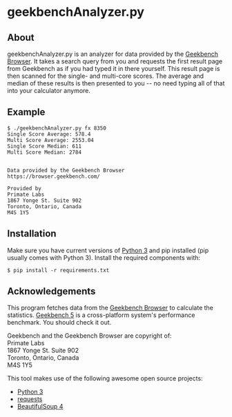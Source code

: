# geekbenchAnalyzer.py

## About

geekbenchAnalyzer.py is an analyzer for data provided by the [Geekbench
Browser](https://browser.geekbench.com). It takes a search query from you and
requests the first result page from Geekbench as if you had typed it in there
yourself. This result page is then scanned for the single- and multi-core
scores. The average and median of these results is then presented to you -- no
need typing all of that into your calculator anymore.

## Example

```
$ ./geekbenchAnalyzer.py fx 8350
Single Score Average: 578.4
Multi Score Average: 2553.04
Single Score Median: 611
Multi Score Median: 2784


Data provided by the Geekbench Browser
https://browser.geekbench.com/

Provided by
Primate Labs
1867 Yonge St. Suite 902
Toronto, Ontario, Canada
M4S 1Y5
```

## Installation

Make sure you have current versions of
[Python 3](https://www.python.org/downloads/) and pip installed (pip usually
comes with Python 3). Install the required components with:

```
$ pip install -r requirements.txt
```

## Acknowledgements

This program fetches data from the [Geekbench
Browser](https://browser.geekbench.com) to calculate the statistics. [Geekbench
5](https://www.geekbench.com/) is a cross-platform system's performance
benchmark. You should check it out.

Geekbench and the Geekbench Browser are copyright of:  
Primate Labs  
1867 Yonge St. Suite 902  
Toronto, Ontario, Canada  
M4S 1Y5

This tool makes use of the following awesome open source projects:

- [Python 3](https://www.python.org/)
- [requests](https://pypi.org/project/requests/)
- [BeautifulSoup 4](https://www.crummy.com/software/BeautifulSoup/)
